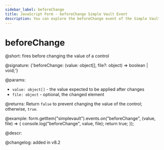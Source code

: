 ```yaml
---
sidebar_label: beforeChange
title: JavaScript Form - beforeChange Simple Vault Event 
description: You can explore the beforeChange event of the Simple Vault control of Form in the documentation of the DHTMLX JavaScript UI library. Browse developer guides and API reference, try out code examples and live demos, and download a free 30-day evaluation version of DHTMLX Suite.
---
```


# beforeChange

@short: fires before changing the value of a control

@signature: {'beforeChange: (value: object[], file?: object) => boolean | void;'} 

@params: 

- `value: object[]` - the value expected to be applied after changes 
- `file: object` - optional, the changed element

@returns:
Return `false` to prevent changing the value of the control; otherwise, `true`.

@example:
form.getItem("simplevault").events.on("beforeChange", (value, file) => {
    console.log("beforeChange", value, file);
    return true;
});

@descr:

@changelog: added in v8.2